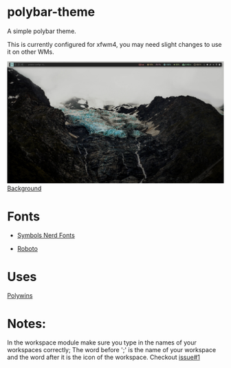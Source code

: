# polybar-theme
A simple polybar theme. 

This is currently configured for xfwm4, you may need slight changes to use it on other WMs.


 ![Alt text](/screenshots/polybarconf.png?raw=true "Polybar")
  [Background](https://unsplash.com/photos/IiJfo8b-6ec)

 # Fonts
 
 - [Symbols Nerd Fonts](https://github.com/ryanoasis/nerd-fonts)
 
 - [Roboto](https://material.io/design/typography/the-type-system.html#type-scale)
 
 
 # Uses
 [Polywins](https://github.com/alnj/polywins)
 
 # Notes:
 In the workspace module make sure you type in the names of your workspaces correctly; The word before ';' is the name of your workspace and the word after it is the icon of the workspace. Checkout  [issue#1](https://github.com/arashsm79/polybar-themes/issues/1)



